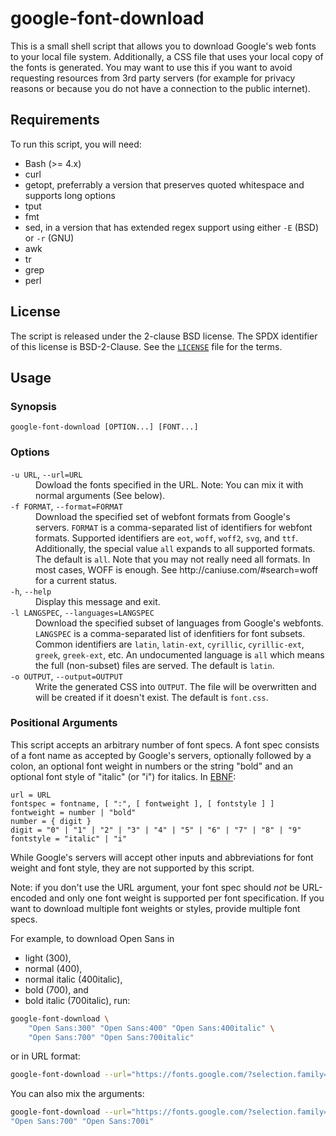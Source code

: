 # google-font-download

This is a small shell script that allows you to download Google's web fonts to
your local file system. Additionally, a CSS file that uses your local copy of
the fonts is generated. You may want to use this if you want to avoid
requesting resources from 3rd party servers (for example for privacy reasons or
because you do not have a connection to the public internet).

## Requirements

To run this script, you will need:

 - Bash (>= 4.x)
 - curl
 - getopt, preferrably a version that preserves quoted whitespace and supports long options
 - tput
 - fmt
 - sed, in a version that has extended regex support using either `-E` (BSD) or `-r` (GNU)
 - awk
 - tr
 - grep
 - perl

## License

The script is released under the 2-clause BSD license. The SPDX identifier of
this license is BSD-2-Clause. See the [`LICENSE`](LICENSE) file for
the terms.

## Usage

### Synopsis
  `google-font-download [OPTION...] [FONT...]`

### Options

<dl>
    <dt><code>-u URL</code>, <code>--url=URL</code></dt>
    <dd>Dowload the fonts specified in the URL. Note: You can mix it with normal arguments (See below).</dd>
    <dt><code>-f FORMAT</code>, <code>--format=FORMAT</code></dt>
    <dd>Download the specified set of webfont formats from Google's servers.
        <code>FORMAT</code> is a comma-separated list of identifiers for
        webfont formats. Supported identifiers are <code>eot</code>,
        <code>woff</code>, <code>woff2</code>, <code>svg</code>, and
        <code>ttf</code>. Additionally, the special value <code>all</code>
        expands to all supported formats. The default is <code>all</code>. Note
        that you may not really need all formats. In most cases, WOFF is enough.
        See http://caniuse.com/#search=woff for a current status.</dd>
    <dt><code>-h</code>, <code>--help</code></dt>
    <dd>Display this message and exit.</dd>
    <dt><code>-l LANGSPEC</code>, <code>--languages=LANGSPEC</code></dt>
    <dd>Download the specified subset of languages from Google's webfonts.
        <code>LANGSPEC</code> is a comma-separated list of idenfitiers for font
        subsets. Common identifiers are <code>latin</code>,
        <code>latin-ext</code>, <code>cyrillic</code>,
        <code>cyrillic-ext</code>, <code>greek</code>, <code>greek-ext</code>,
        etc. An undocumented language is <code>all</code> which means the full
        (non-subset) files are served. The default is <code>latin</code>.</dd>
    <dt><code>-o OUTPUT</code>, <code>--output=OUTPUT</code></dt>
    <dd>Write the generated CSS into <code>OUTPUT</code>. The file will be
        overwritten and will be created if it doesn't exist. The default is
        <code>font.css</code>.</dd>
</dl>

### Positional Arguments
  This script accepts an arbitrary number of font specs. A font spec consists
  of a font name as accepted by Google's servers, optionally followed by
  a colon, an optional font weight in numbers or the string "bold" and an
  optional font style of "italic" (or "i") for italics. In [EBNF](https://en.wikipedia.org/wiki/Extended_Backus%E2%80%93Naur_form):

  ```ebnf
  url = URL
  fontspec = fontname, [ ":", [ fontweight ], [ fontstyle ] ]
  fontweight = number | "bold"
  number = { digit }
  digit = "0" | "1" | "2" | "3" | "4" | "5" | "6" | "7" | "8" | "9"
  fontstyle = "italic" | "i"
  ```

  While Google's servers will accept other inputs and abbreviations for font
  weight and font style, they are not supported by this script.

  Note: if you don't use the URL argument, your font spec should *not* be URL-encoded and only one font weight
  is supported per font specification. If you want to download multiple font
  weights or styles, provide multiple font specs.

  For example, to download Open Sans in
   - light (300),
   - normal (400),
   - normal italic (400italic),
   - bold (700), and
   - bold italic (700italic),
  run:
```bash
google-font-download \
    "Open Sans:300" "Open Sans:400" "Open Sans:400italic" \
    "Open Sans:700" "Open Sans:700italic"
```
or in URL format:
```bash
google-font-download --url="https://fonts.google.com/?selection.family=Open+Sans:300,400,400i,700,700i"
```
You can also mix the arguments:
```bash
google-font-download --url="https://fonts.google.com/?selection.family=Open+Sans:300,400,400i" \
"Open Sans:700" "Open Sans:700i"
```
